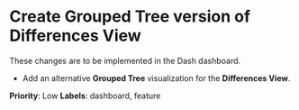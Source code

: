 # Create Grouped Tree version of Differences View

These changes are to be implemented in the Dash dashboard.

- Add an alternative **Grouped Tree** visualization for the **Differences View**.

**Priority**: Low
**Labels**: dashboard, feature
